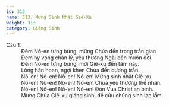 ```yaml
---
id: 313
name: 313. Mừng Sinh Nhật Giê-Xu
weight: 313
category: Giáng Sinh
---
```

<dl><dt>Câu 1:</dt><dd data-verse="1">Đêm Nô-en tưng bừng, mừng Chúa đến trong trần gian. <br/>Đem hy vọng chân lý, yêu thương Ngài đến muôn đời. <br/>Đêm Nô-en tưng bừng, mời Giê-xu đến tâm nầy. <br/>Lòng hân hoan, ngợi khen Chúa đến dương trần. <br/>Nô-en! Nô-en! Nô-en! Nô-en! Mừng sinh nhật Giê-xu. <br/>Nô-en! Nô-en! Nô-en! Nô-en! Chúa yêu thương thế nhân. <br/>Nô-en! Nô-en! Nô-en! Nô-en! Đón Vua Christ an bình. <br/>Mừng Chúa Giê-xu giáng sinh, để cứu chúng sinh lạc lầm. </dd></dl>
